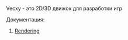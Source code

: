 Vecxy - это 2D/3D движок для разработки игр

Документация:
1. [Rendering](./vault/docs/Vecxy.Rendering.md)